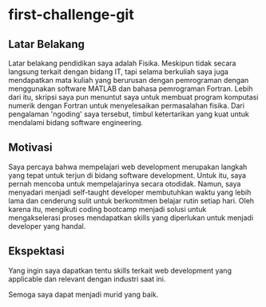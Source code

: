 # first-challenge-git

[//]: # (Ceritakan sedikit tentang latar belakangmu seperti pendidikan terakhir atau pekerjaan sebelumnya)
## Latar Belakang
Latar belakang pendidikan saya adalah Fisika. Meskipun tidak secara langsung terkait dengan bidang IT, tapi selama berkuliah saya juga mendapatkan mata kuliah yang berurusan dengan pemrograman dengan menggunakan software MATLAB dan bahasa pemrograman Fortran. Lebih dari itu, skripsi saya pun menuntut saya untuk membuat program komputasi numerik dengan Fortran untuk menyelesaikan permasalahan fisika. Dari pengalaman 'ngoding' saya tersebut, timbul ketertarikan yang kuat untuk mendalami bidang software engineering.

[//]: # (Motivasi apa yang mendorongmu untuk ikut program coding bootcamp di Hacktiv8?)
## Motivasi
Saya percaya bahwa mempelajari web development merupakan langkah yang tepat untuk terjun di bidang software development. Untuk itu, saya pernah mencoba untuk mempelajarinya secara otodidak. Namun, saya menyadari menjadi self-taught developer membutuhkan waktu yang lebih lama dan cenderung sulit untuk berkomitmen belajar rutin setiap hari. Oleh karena itu, mengikuti coding bootcamp menjadi solusi untuk mengakselerasi proses mendapatkan skills yang diperlukan untuk menjadi developer yang handal.

[//]: # (Beri tahu kami, apa yang ingin kamu dapatkan di Hacktiv8 dan apa yang ingin kamu capai setelah lulus dari sini?)
## Ekspektasi
Yang ingin saya dapatkan tentu skills terkait web development yang applicable dan relevant dengan industri saat ini.


[//]: # (Apakah ada hal lain yang ingin disampaikan? Bila ada, kamu bebas untuk menuliskannya)
Semoga saya dapat menjadi murid yang baik.